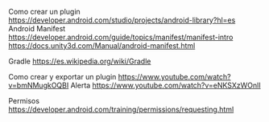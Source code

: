 Como crear un plugin
https://developer.android.com/studio/projects/android-library?hl=es
Android Manifest
https://developer.android.com/guide/topics/manifest/manifest-intro
https://docs.unity3d.com/Manual/android-manifest.html

Gradle
https://es.wikipedia.org/wiki/Gradle

Como crear y exportar un plugin
https://www.youtube.com/watch?v=bmNMugkOQBI
Alerta
https://www.youtube.com/watch?v=eNKSXzWOnlI

Permisos
https://developer.android.com/training/permissions/requesting.html